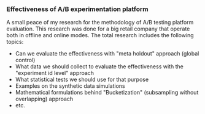 ### Effectiveness of A/B experimentation platform

A small peace of my research for the methodology of A/B testing platform evaluation. This research was done for a big retail company that operate both in offline and online modes. The total research includes the following topics:

- Can we evaluate the effectiveness with "meta holdout" approach (global control) 
- What data we should collect to evaluate the effectiveness with the "experiment id level" approach
- What statistical tests we should use for that purpose
- Examples on the synthetic data simulations
- Mathematical formulations behind "Bucketization" (subsampling without overlapping) approach
- etc.
